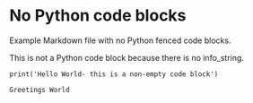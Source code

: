 # No Python code blocks

Example Markdown file with no Python fenced code blocks.

This is not a Python code block because there is no info_string.

```
print('Hello World- this is a non-empty code block')
```

```
Greetings World
```
